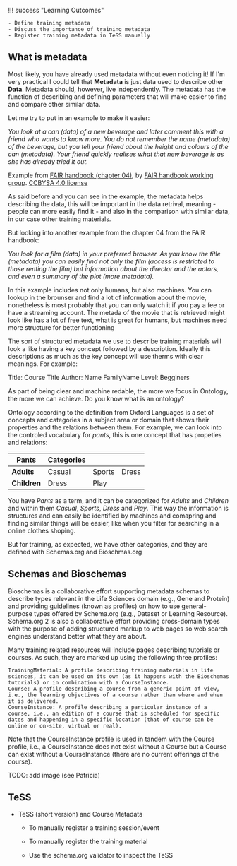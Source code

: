 !!! success "Learning Outcomes"

    - Define training metadata
    - Discuss the importance of training metadata
    - Register training metadata in TeSS manually

## What is metadata

Most likely, you have already used metadata without even noticing it!
If I'm very practical I could tell that **Metadata** is just data used to describe other **Data**. Metadata should, however, live independently. The metadata has the function of describing and defining parameters that will make easier to find and compare other similar data.

Let me try to put in an example to make it easier:

_You look at a can (data) of a new beverage and later comment this with a friend who wants to know more. You do not remember the name (metadata) of the beverage, but you tell your friend about the height and colours of the can (metadata). Your friend quickly realises what that new beverage is as she has already tried it out._

Example from [FAIR handbook (chapter 04)](https://elixir-europe-training.github.io/ELIXIR-TrP-FAIR-training-handbook/chapters/chapter_04/), by [FAIR handbook working group](https://elixir-europe-training.github.io/ELIXIR-TrP-FAIR-training-handbook/contributor_list/). [CCBYSA 4.0 license](https://github.com/elixir-europe-training/ELIXIR-TrP-FAIR-training-handbook/blob/main/LICENSE.md)

As said before and you can see in the example, the metadata helps describing the data, this will be important in the data retrival, meaning - people can more easily find it - and also in the comparison with similar data, in our case other training materials.

But looking into another example from the chapter 04 from the FAIR handbook:

_You look for a film (data) in your preferred browser. As you know the title (metadata) you can easily find not only the film (access is restricted to those renting the film) but information about the director and the actors, and even a summary of the plot (more metadata)._

In this example includes not only humans, but also machines. You can lookup in the brounser and find a lot of information about the movie, nonetheless is most probably that you can only watch it if you pay a fee or have a streaming account. The metada of the movie that is retrieved might look like has a lot of free text, what is great for humans, but machines need more structure for better functioning

The sort of structured metadata we use to describe training materials will look a like having a key concept followed by a description. Ideally this descriptions as much as the key concept will use therms with clear meanings. For example:

Title: Course Title
Author: Name FamilyName
Level: Begginers

As part of being clear and machine redable, the more we focus in Ontology, the more we can achieve. Do you know what is an ontology?

Ontology according to the definition from Oxford Languages is a set of concepts and categories in a subject area or domain that shows their properties and the relations between them. For example, we can look into the controled vocabulary for _pants_, this is one concept that has propeties and relations:

| Pants        | Categories |        |       |
| -----------  | -----------|--------|-------|
|**Adults**    | Casual     | Sports | Dress |
|**Children**  | Dress      | Play   |       |

You have *Pants* as a term, and it can be categorized for *Adults* and *Children* and within them *Casual*, *Sports*, *Dress* and *Play*. This way the information is structures and can easily be identified by machines and comapring and finding similar things will be easier, like when you filter for searching in a online clothes shoping. 

But for training, as expected, we have other categories, and they are defined with Schemas.org and Bioschmas.org

## Schemas and Bioschemas

Bioschemas is a collaborative effort supporting metadata schemas to describe types relevant in the Life Sciences domain (e.g., Gene and Protein) and providing guidelines (known as profiles) on how to use general-purpose types offered by Schema.org (e.g., Dataset or Learning Resource). Schema.org 2 is also a collaborative effort providing cross-domain types with the purpose of adding structured markup to web pages so web search engines understand better what they are about.

Many training related resources will include pages describing tutorials or courses. As such, they are marked up using the following three profiles:

    TrainingMaterial: A profile describing training materials in life sciences, it can be used on its own (as it happens with the Bioschemas tutorials) or in combination with a CourseInstance.
    Course: A profile describing a course from a generic point of view, i.e., the learning objectives of a course rather than where and when it is delivered.
    CourseInstance: A profile describing a particular instance of a course, i.e., an edition of a course that is scheduled for specific dates and happening in a specific location (that of course can be online or on-site, virtual or real).

Note that the CourseInstance profile is used in tandem with the Course profile, i.e., a CourseInstance does not exist without a Course but a Course can exist without a CourseInstance (there are no current offerings of the course).

TODO: add image (see Patricia)

## TeSS 
- TeSS (short version) and Course Metadata 

    - To manually register a training session/event

    - To manually register the training material

    - Use the schema.org validator to inspect the TeSS 







